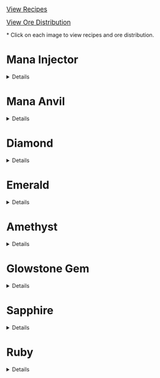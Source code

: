 <big>[View Recipes](recipe/Recipe.md)</big>

<big>[View Ore Distribution](worldgen/OreGen.md)</big>

\* Click on each image to view recipes and ore distribution.

# Mana Injector

<details>
<summary>Details</summary>

<img alt="mana_injector_ex.gif" src="../image/gui/mana_injector_screen.gif" align="top"/>[<img alt="mana_injector.png" height="80" src="../image/block/mana_injector.png" width="80"/>](recipe/Recipe.md#mana-injector)

- A crafting table that uses levels to craft items.

</details>

# Mana Anvil

<details>
<summary>Details</summary>

<img alt="mana_anvil.png" src="../image/gui/mana_anvil_screen.png" align="top"/>[<img alt="mana_anvil.png" height="80" src="../image/block/mana_anvil.png" width="80"/>](recipe/Recipe.md#mana-anvil)

- A crafting table that uses enchanted gems to create items.

</details>

# Diamond

<details>
<summary>Details</summary>

[![enchanted_diamond.png](../image/item/enchanted_diamond.png)](recipe/Recipe.md#enchanted-diamond)

- Used in the Mana Anvil to craft enchantment books for armor and tools.

</details>

# Emerald

<details>
<summary>Details</summary>

[![enchanted_emerald.png](../image/item/enchanted_emerald.png)](recipe/Recipe.md#enchanted-emerald)

- Used in the Mana Anvil to craft enchantment books for resource gathering.

</details>

# Amethyst

<details>
<summary>Details</summary>

[![enchanted_amethyst_shard.png](../image/item/enchanted_amethyst_shard.png)](recipe/Recipe.md#enchanted-amethyst-shard)

- Used in the Mana Anvil to craft enchantment books for melee weapons.

</details>

# Glowstone Gem

<details>
<summary>Details</summary>

[![glowstone_gem.png](../image/item/glowstone_gem.png)](recipe/Recipe.md#glowstone-gem)
[![enchanted_glowstone_gem.png](../image/item/enchanted_glowstone_gem.png)](recipe/Recipe.md#enchanted-glowstone-gem)
[![glowstone_gem_core.png](../image/item/glowstone_gem_core.png)](recipe/Recipe.md#glowstone-gem-core)
[<img alt="glowstone_gem_block.png" height="80" src="../image/block/glowstone_gem_block.png" width="80"/>](recipe/Recipe.md#glowstone-gem-block)

- Created by smelting glowstone in a furnace.
- Used to craft light-related items.

## Glowstone Gem Lantern

[![glowstone_gem_lantern.png](../image/item/glowstone_gem_lantern.png)](recipe/Recipe.md#glowstone-gem-lantern)
[<img alt="glowstone_gem_lantern.png" height="80" src="../image/block/glowstone_gem_lantern.png" width="80"/>](recipe/Recipe.md#glowstone-gem-lantern)
[<img alt="glowstone_gem_lantern_hanging.png" height="80" src="../image/block/glowstone_gem_lantern_hanging.png" width="80"/>](recipe/Recipe.md#glowstone-gem-lantern)
[<img alt="glowstone_gem_lantern_fixed.png" height="80" src="../image/block/glowstone_gem_lantern_fixed.png" width="80"/>](recipe/Recipe.md#glowstone-gem-lantern)

- Grants a constant night vision effect while held.
- Higher levels provide better vision:
  - Level 1: 5% night vision intensity
  - Level 2: 15% night vision intensity
  - Level 3: 100% night vision intensity
- Brightness changes based on block level:
  - Level 1: Brightness level 5
  - Level 2: Brightness level 10
  - Level 3: Brightness level 15
- Supports Curios mod. Equip in the belt slot.

### Lantern Vision Effect Icon

<img alt="light_vision.png" height="80" src="../image/effect/light_vision.png" width="80"/>

### Holding the Glowstone Gem Lantern

<img alt="glowstone_gem_lantern_model_in_hand.jpeg" src="../image/screenshot/glowstone_gem_lantern_model_in_hand.jpeg" width="100" title="In hand"/>
<img alt="glowstone_gem_lantern_model_in_curios.jpeg" src="../image/screenshot/glowstone_gem_lantern_model_in_curios.jpeg" width="100" title="Equipped in Curios belt slot"/>

Left: In hand<br>
Right: Equipped in Curios belt slot

## Light Staff

[![light_staff.png](../image/item/light_staff.png)](recipe/Recipe.md#light-staff)
![light_orb.gif](../image/particle/light_orb.gif)

- Right-click to place a light orb block.
- Durability: 300, decreases with use.
- Can be repaired with Glowstone Gems.
- Compatible with Unbreaking and Mending enchantments.

## Wand of El Dorado

[![el_dorado_wand.png](../image/item/el_dorado_wand.png)](recipe/Recipe.md#el-dorado-staff)
[![el_dorado_wand_active.png](../image/item/el_dorado_wand_active.png)](recipe/Recipe.md#el-dorado-staff)

- Right-click to find ores within a 10-block radius (default setting).

<img alt="find_diamond.png" src="../image/screenshot/find_diamond.png" width="400"/>

▲ Finding diamonds.

</details>

# Sapphire

<details>
<summary>Details</summary>

[![sapphire.png](../image/item/sapphire.png)](recipe/Recipe.md#sapphire)
[![enchanted_sapphire.png](../image/item/enchanted_sapphire.png)](recipe/Recipe.md#enchanted-sapphire)
[<img alt="sapphire_block.png" height="80" src="../image/block/sapphire_block.png" width="80"/>](recipe/Recipe.md#sapphire-block)
[<img alt="sapphire_ore.png" height="80" src="../image/block/sapphire_ore.png" width="80"/>](worldgen/OreGen.md#sapphire)
[<img alt="deepslate_sapphire_ore.png" height="80" src="../image/block/deepslate_sapphire_ore.png" width="80"/>](worldgen/OreGen.md#sapphire)

- Used to craft water-related items.

## Sapphire Bucket

[![sapphire_bucket.png](../image/item/sapphire_bucket.png)](recipe/Recipe.md#sapphire-bucket)
[![water_sapphire_bucket.png](../image/item/water_sapphire_bucket.png)](recipe/Recipe.md#sapphire-bucket)

- Can only hold water.
- Holds up to 30 buckets of water.
- Right-click to place water, shift-right-click to collect water.

## Infinite Sapphire Bucket

[![infinite_sapphire_bucket.png](../image/item/infinite_sapphire_bucket.png)](recipe/Recipe.md#infinite-sapphire-bucket)

- Contains infinite water.
- Right-click to place water, shift-right-click to collect water.

</details>

# Ruby

<details>
<summary>Details</summary>

[![ruby.png](../image/item/ruby.png)](recipe/Recipe.md#ruby)
[![enchanted_ruby.png](../image/item/enchanted_ruby.png)](recipe/Recipe.md#enchanted-ruby)
[<img alt="ruby_block.png" height="80" src="../image/block/ruby_block.png" width="80"/>](recipe/Recipe.md#ruby-block)
[<img alt="ruby_ore.png" height="80" src="../image/block/ruby_ore.png" width="80"/>](worldgen/OreGen.md#ruby)
[<img alt="deepslate_ruby_ore.png" height="80" src="../image/block/deepslate_ruby_ore.png" width="80"/>](worldgen/OreGen.md#ruby)

- Used to craft fire-related items.

## Ruby Bucket

[![ruby_bucket.png](../image/item/ruby_bucket.png)](recipe/Recipe.md#ruby-bucket)
[![lava_ruby_bucket.png](../image/item/lava_ruby_bucket.png)](recipe/Recipe.md#ruby-bucket)

- Can only hold lava.
- Holds up to 30 buckets of lava.
- Right-click to place lava, shift-right-click to collect lava.

## Infinite Ruby Bucket

[![infinite_ruby_bucket.png](../image/item/infinite_ruby_bucket.png)](recipe/Recipe.md#infinite-ruby-bucket)

- Contains infinite lava.
- Right-click to place lava, shift-right-click to collect lava.

</details>